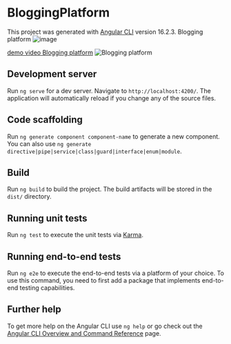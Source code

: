 # BloggingPlatform

This project was generated with [Angular CLI](https://github.com/angular/angular-cli) version 16.2.3.
Blogging platform
![image](https://github.com/user-attachments/assets/f762b206-e719-4eed-b3b7-7f3ce60508a4)

[demo video Blogging platform](https://github.com/Sunbird-inQuiry/editor/assets/95395832/aa2c70e5-8738-4dc9-810d-584a5dd322a5)
![Blogging platform](https://github.com/Sunbird-inQuiry/editor/assets/95395832/b3c71f4a-36f9-44e0-aee8-1e92a502b0cb)
## Development server

Run `ng serve` for a dev server. Navigate to `http://localhost:4200/`. The application will automatically reload if you change any of the source files.

## Code scaffolding

Run `ng generate component component-name` to generate a new component. You can also use `ng generate directive|pipe|service|class|guard|interface|enum|module`.

## Build

Run `ng build` to build the project. The build artifacts will be stored in the `dist/` directory.

## Running unit tests

Run `ng test` to execute the unit tests via [Karma](https://karma-runner.github.io).

## Running end-to-end tests

Run `ng e2e` to execute the end-to-end tests via a platform of your choice. To use this command, you need to first add a package that implements end-to-end testing capabilities.

## Further help

To get more help on the Angular CLI use `ng help` or go check out the [Angular CLI Overview and Command Reference](https://angular.io/cli) page.
